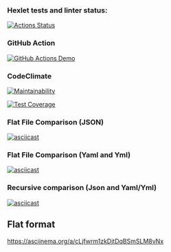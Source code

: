 ### Hexlet tests and linter status:

[![Actions Status](https://github.com/yasminaestel/frontend-project-lvl2/workflows/hexlet-check/badge.svg)](https://github.com/yasminaestel/frontend-project-lvl2/actions)

### GitHub Action

[![GitHub Actions Demo](https://github.com/yasminaestel/frontend-project-lvl2/actions/workflows/github-actions-demo.yml/badge.svg)](https://github.com/yasminaestel/frontend-project-lvl2/actions/workflows/github-actions-demo.yml)

### CodeClimate

[![Maintainability](https://api.codeclimate.com/v1/badges/cb4a44c30847ac5d361c/maintainability)](https://codeclimate.com/github/yasminaestel/frontend-project-lvl2/maintainability)

[![Test Coverage](https://api.codeclimate.com/v1/badges/cb4a44c30847ac5d361c/test_coverage)](https://codeclimate.com/github/yasminaestel/frontend-project-lvl2/test_coverage)

### Flat File Comparison (JSON)

[![asciicast](https://asciinema.org/a/rh4ugtbswXYHcmohNPPp729Oz.svg)](https://asciinema.org/a/rh4ugtbswXYHcmohNPPp729Oz)

### Flat File Comparison (Yaml and Yml)

[![asciicast](https://asciinema.org/a/Ejv9IO8UcMhZPGromphS88Ajo.svg)](https://asciinema.org/a/Ejv9IO8UcMhZPGromphS88Ajo)

### Recursive comparison (Json and Yaml/Yml)
[![asciicast](https://asciinema.org/a/AvcTIcDNMNzU9k6xJHpluR1sT.svg)](https://asciinema.org/a/AvcTIcDNMNzU9k6xJHpluR1sT)

## Flat format
https://asciinema.org/a/cLjfwrm1zkDjtDqBSmSLM8vNx